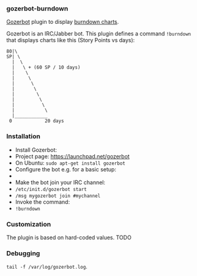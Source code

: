### gozerbot-burndown
[Gozerbot](https://launchpad.net/gozerbot) plugin to display [burndown charts](http://en.wikipedia.org/wiki/Burn_down_chart).

Gozerbot is an IRC/Jabber bot.
This plugin defines a command `!burndown` that displays charts like this (Story Points vs days):

    80|\
    SP| \
      |  \
      |   \ + (60 SP / 10 days)
      |    \
      |     \
      |      \
      |       \
      |        \
      |         \
      |          \
      |           \
      |____________
     0            20 days

### Installation
 * Install Gozerbot:
  * Project page: https://launchpad.net/gozerbot
  * On Ubuntu: `sudo apt-get install gozerbot`
 * Configure the bot e.g. for a basic setup:
  * 
 * Make the bot join your IRC channel:
  * `/etc/init.d/gozerbot start`
  * `/msg mygozerbot join #mychannel`
 * Invoke the command:
  * `!burndown`
 
### Customization
The plugin is based on hard-coded values.
TODO

### Debugging
`tail -f /var/log/gozerbot.log`.
